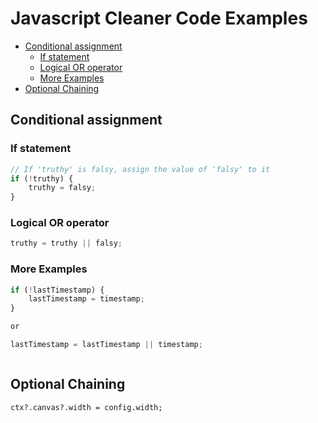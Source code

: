 # Javascript Cleaner Code Examples
<!-- TOC -->

- [Conditional assignment](#conditional-assignment)
    - [If statement](#if-statement)
    - [Logical OR operator](#logical-or-operator)
    - [More Examples](#more-examples)
- [Optional Chaining](#optional-chaining)

<!-- /TOC -->

<a id="markdown-conditional-assignment" name="conditional-assignment"></a>

## Conditional assignment

<a id="markdown-if-statement" name="if-statement"></a>

### If statement

```js
// If 'truthy' is falsy, assign the value of 'falsy' to it
if (!truthy) {
    truthy = falsy;
}
```

<a id="markdown-logical-or-operator" name="logical-or-operator"></a>

### Logical OR operator

```js
truthy = truthy || falsy;
```

<a id="markdown-more-examples" name="more-examples"></a>

### More Examples

```js
if (!lastTimestamp) {
    lastTimestamp = timestamp;
}

or

lastTimestamp = lastTimestamp || timestamp;
```

```js

```


<a id="markdown-optional-chaining" name="optional-chaining"></a>

## Optional Chaining

    ctx?.canvas?.width = config.width;
